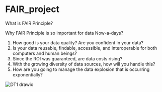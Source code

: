 # FAIR_project
What is FAIR Principle?

Why FAIR Principle is so important for data Now-a-days? 

1. How good is your data quality? Are you confident in your data?
2. Is your data reusable, findable, accessible, and interoperable for both computers and human beings?
3. Since the ROI was guaranteed, are data costs rising?
4. With the growing diversity of data sources, how will you handle this?
5. How are you going to manage the data explosion that is occurring exponentially?


![DT1 drawio](https://github.com/PayelPatra/FAIR_project/assets/75733533/1738dd70-48ac-4833-9d5a-5c568326e966)
